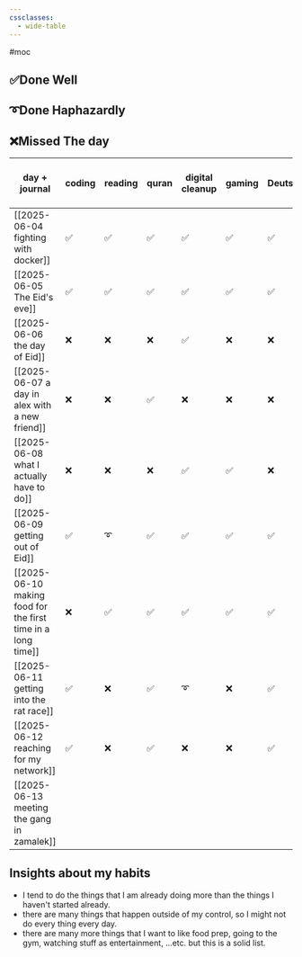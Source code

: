 ```yaml
---
cssclasses:
  - wide-table
---
```


#moc

## ✅Done Well

## ➰Done Haphazardly

## ❌Missed The day

| day + journal                                                | coding | reading | quran | digital cleanup | gaming | Deutsch | sharing | writing | move and go out | cleaning |
| ------------------------------------------------------------ | ------ | ------- | ----- | --------------- | ------ | ------- | ------- | ------- | --------------- | -------- |
| [[2025-06-04 fighting with docker]]                          | ✅      | ✅       | ✅     | ✅               | ✅      | ✅       | ✅       | ❌       | ❌               | ✅        |
| [[2025-06-05 The Eid's eve]]                                 | ✅      | ✅       | ✅     | ✅               | ✅      | ✅       | ❌       | ❌       | ❌               | ✅        |
| [[2025-06-06 the day of Eid]]                                | ❌      | ❌       | ❌     | ✅               | ❌      | ❌       | ❌       | ❌       | ✅               | ❌        |
| [[2025-06-07 a day in alex with a new friend]]               | ❌      | ❌       | ✅     | ❌               | ❌      | ❌       | ❌       | ❌       | ✅               | ❌        |
| [[2025-06-08 what I actually have to do]]                    | ❌      | ❌       | ❌     | ✅               | ✅      | ❌       | ❌       | ✅       | ❌               | ❌        |
| [[2025-06-09 getting out of Eid]]                            | ✅      | ➰       | ✅     | ✅               | ✅      | ✅       | ✅       | ➰       | ✅               | ✅        |
| [[2025-06-10 making food for the first time in a long time]] | ❌      | ✅       | ✅     | ✅               | ✅      | ✅       | ✅       | ✅       | ✅               | ❌        |
| [[2025-06-11 getting into the rat race]]                     | ✅      | ❌       | ✅     | ➰               | ❌      | ✅       | ✅       | ❌       | ✅               | ✅        |
| [[2025-06-12 reaching for my network]]                       | ✅      | ❌       | ✅     | ❌               | ❌      | ✅       | ✅       | ✅       | ✅               | ✅        |
| [[2025-06-13 meeting the gang in zamalek]]                   |        |         |       |                 |        |         |         |         |                 |          |


## Insights about my habits

- I tend to do the things that I am already doing more than the things I haven't started already.
- there are many things that happen outside of my control, so I might not do every thing every day.
- there are many more things that I want to like food prep, going to the gym, watching stuff as entertainment, …etc. but this is a solid list.
